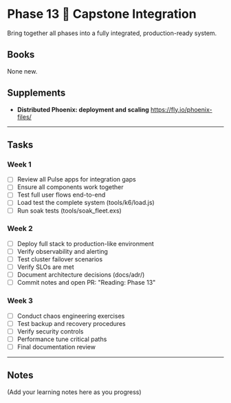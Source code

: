 # Phase 13  Capstone Integration

Bring together all phases into a fully integrated, production-ready system.

## Books
None new.

## Supplements
- **Distributed Phoenix: deployment and scaling**
  https://fly.io/phoenix-files/

---

## Tasks

### Week 1
- [ ] Review all Pulse apps for integration gaps
- [ ] Ensure all components work together
- [ ] Test full user flows end-to-end
- [ ] Load test the complete system (tools/k6/load.js)
- [ ] Run soak tests (tools/soak_fleet.exs)

### Week 2
- [ ] Deploy full stack to production-like environment
- [ ] Verify observability and alerting
- [ ] Test cluster failover scenarios
- [ ] Verify SLOs are met
- [ ] Document architecture decisions (docs/adr/)
- [ ] Commit notes and open PR: "Reading: Phase 13"

### Week 3
- [ ] Conduct chaos engineering exercises
- [ ] Test backup and recovery procedures
- [ ] Verify security controls
- [ ] Performance tune critical paths
- [ ] Final documentation review

---

## Notes

(Add your learning notes here as you progress)

